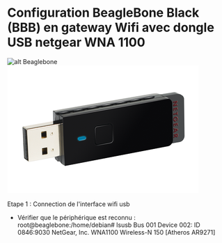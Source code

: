 # Configuration BeagleBone Black (BBB) en gateway Wifi avec dongle USB netgear WNA 1100

![alt Beaglebone](../images/bbb.jpg)
![alt Beaglebone](../images/USB-WIFI-WNA1100.png)

Etape 1 : Connection de l'interface wifi usb
- Vérifier que le périphérique est reconnu :
root@beaglebone:/home/debian# lsusb
Bus 001 Device 002: ID 0846:9030 NetGear, Inc. WNA1100 Wireless-N 150 [Atheros AR9271]
